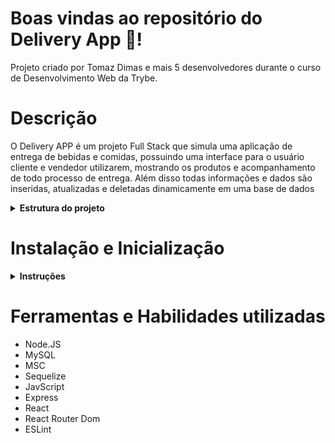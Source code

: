 # Boas vindas ao repositório do Delivery App :bread:! 
Projeto criado por Tomaz Dimas e mais 5 desenvolvedores durante o curso de Desenvolvimento Web da Trybe.

# Descrição

O Delivery APP é um projeto Full Stack que simula uma aplicação de entrega de bebidas e comidas, possuindo uma interface para o usuário cliente e vendedor utilizarem, mostrando os produtos e acompanhamento de todo processo de entrega. Além disso todas informações e dados são inseridas, atualizadas e deletadas dinamicamente em uma base de dados

<details>
<summary><strong> Estrutura do projeto</strong></summary><br />

O projeto é composto de 3 entidades importantes para sua estrutura:

1️⃣ **Banco de dados:**
  - Um container docker MySQL já configurado no docker-compose através de um serviço definido como `db`.
  - Tem o papel de fornecer dados para o serviço de _backend_.

2️⃣ **Back-end:**
 - Deve rodar na porta `3306`, pois o front-end faz requisições para ele nessa porta por padrão;
 - Onde toda API vai funcionar.

3️⃣ **Front-end:**
  - O front se comunica com serviço de back-end pela url `http://localhost:3001` através dos endpoints que você deve construir nos requisitos.
  - A interface do site.

</details>

# Instalação e Inicialização

<details>
  <summary>
    <strong>Instruções</strong>
  </summary><br>
<h3>1. Faça o git clone na sua máquina e entre no diretório:</h3><br>

 - Lembre-se de clonar o repositório no diretório desejado na sua máquina!<br>
 `git git@github.com:LucasBelgamann/delivery_app.git`<br>
 `cd delivery_app`<br>

 - Após isso rode o seguinte comando para iniciar um container MySql!<br>
 `docker run --name mysql-docker -e MYSQL_ROOT_PASSWORD=password -d -p 3306:3306 mysql`
 - Executar um `npm install` na raiz do projeto, e por fim os seguintes comandos para iniciar o projeto!<br>
 `cd back-end`<br>
 `npm run dev`<br>
 `cd front-end`<br>
 `npm start`<br>
 </details>

# Ferramentas e Habilidades utilizadas

- Node.JS
- MySQL
- MSC
- Sequelize
- JavScript
- Express
- React
- React Router Dom
- ESLint
